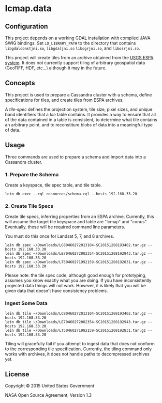 # lcmap.data

## Configuration

This project depends on a working GDAL installation with compiled JAVA SWIG bindings.
Set `LD_LIBRARY_PATH` to the directory that contains `libgdalconstjni.so`, `libgdaljni.so`
`libogrjni.so`, and `libosrjni.so`.

This project will create tiles from an archive obtained from the
[USGS ESPA system](http://espa.cr.usgs.gov/). It does not currently support tiling of
arbitrary geospatial data (GeoTIFF, HDF, etc...) although it may in the future.

## Concepts

This project is used to prepare a Cassandra cluster with a schema, define specifications
for tiles, and create tiles from ESPA archives.

A _tile-spec_ defines the projection system, tile size, pixel sizes, and unique band
identifiers that a _tile_ table contains. It provides a way to ensure that all of the
data contained in a table is consistent, to determine what tile contains an arbitrary
point, and to reconstiture blobs of data into a meaningful type of data.

## Usage

Three commands are used to prepare a schema and import data into a Cassandra cluster.

### 1. Prepare the Schema

Create a keyspace, tile spec table, and tile table.

```
lein db exec --cql resources/schema.cql --hosts 192.168.33.20
```

### 2. Create Tile Specs

Create tile specs, inferring properties from an ESPA archive. Currently,
this will assume the target tile keyspace and table are "lcmap" and "conus".
Eventually, these will be required command line parameters.

You must do this once for Landsat 5, 7, and 8 archives.

```
lein db spec ~/Downloads/LC80460272013104-SC20151208193402.tar.gz --hosts 192.168.33.20
lein db spec ~/Downloads/LE70460272002354-SC20151208192943.tar.gz --hosts 192.168.33.20
lein db spec ~/Downloads/LT50460271992159-SC20151208192831.tar.gz --hosts 192.168.33.20
```

Please note: the tile spec code, although good enough for prototyping, assumes
you know exactly what you are doing. If you have inconsistently projected data
things will not work. However, it is likely that you will be given data that
doesn't have consistency problems.

### Ingest Some Data

```
lein db tile ~/Downloads/LC80460272013104-SC20151208193402.tar.gz --hosts 192.168.33.20
lein db tile ~/Downloads/LE70460272002354-SC20151208192943.tar.gz --hosts 192.168.33.20
lein db tile ~/Downloads/LT50460271992159-SC20151208192831.tar.gz --hosts 192.168.33.20
```

Tiling will gracefully fail if you attempt to ingest data that does not conform
to the corresponding tile specification. Currently, the tiling command only
works with archives, it does not handle paths to decompressed archives yet.

## License

Copyright © 2015 United States Government

NASA Open Source Agreement, Version 1.3
